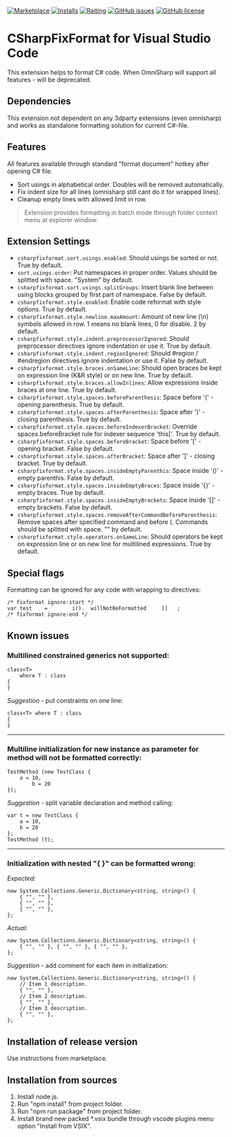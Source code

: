 [![Marketplace](https://vsmarketplacebadge.apphb.com/version-short/Leopotam.csharpfixformat.svg)](https://marketplace.visualstudio.com/items?itemName=Leopotam.csharpfixformat)
[![Installs](https://vsmarketplacebadge.apphb.com/installs-short/Leopotam.csharpfixformat.svg)](https://marketplace.visualstudio.com/items?itemName=Leopotam.csharpfixformat)
[![Raiting](https://vsmarketplacebadge.apphb.com/rating-short/Leopotam.csharpfixformat.svg)](https://marketplace.visualstudio.com/items?itemName=Leopotam.csharpfixformat)
[![GitHub issues](https://img.shields.io/github/issues/Leopotam/vscode-csharpfixformat.svg)](https://github.com/Leopotam/vscode-csharpfixformat/issues)
[![GitHub license](https://img.shields.io/badge/license-MIT-blue.svg)](https://raw.githubusercontent.com/Leopotam/vscode-csharpfixformat/master/LICENSE)

# CSharpFixFormat for Visual Studio Code
This extension helps to format C# code. When OmniSharp will support all features - will be deprecated.

## Dependencies
This extension not dependent on any 3dparty extensions (even omnisharp) and works as standalone formatting solution for current C#-file.

## Features
All features available through standard "format document" hotkey after opening C# file.
  * Sort usings in alphabetical order. Doubles will be removed automatically.
  * Fix indent size for all lines (omnisharp still cant do it for wrapped lines).
  * Cleanup empty lines with allowed limit in row.

> Extension provides formatting in batch mode through folder context menu at explorer window.

## Extension Settings
* `csharpfixformat.sort.usings.enabled`: Should usings be sorted or not. True by default.
* `sort.usings.order`: Put namespaces in proper order. Values should be splitted with space. "System" by default.
* `csharpfixformat.sort.usings.splitGroups`: Insert blank line between using blocks grouped by first part of namespace. False by default.
* `csharpfixformat.style.enabled`: Enable code reformat with style options. True by default.
* `csharpfixformat.style.newline.maxAmount`: Amount of new line (\\n) symbols allowed in row. 1 means no blank lines, 0 for disable. 2 by default.
* `csharpfixformat.style.indent.preprocessorIgnored`: Should preprocessor directives ignore indentation or use it. True by default.
* `csharpfixformat.style.indent.regionIgnored`: Should #region / #endregion directives ignore indentation or use it. False by default.
* `csharpfixformat.style.braces.onSameLine`: Should open braces be kept on expression line (K&R style) or on new line. True by default.
* `csharpfixformat.style.braces.allowInlines`: Allow expressions inside braces at one line. True by default.
* `csharpfixformat.style.spaces.beforeParenthesis`: Space before '(' - opening parenthesis. True by default.
* `csharpfixformat.style.spaces.afterParenthesis`: Space after ')' - closing parenthesis. True by default.
* `csharpfixformat.style.spaces.beforeIndexerBracket`: Override spaces.beforeBracket rule for indexer sequence 'this['. True by default.
* `csharpfixformat.style.spaces.beforeBracket`: Space before '[' - opening bracket. False by default.
* `csharpfixformat.style.spaces.afterBracket`: Space after ']' - closing bracket. True by default.
* `csharpfixformat.style.spaces.insideEmptyParenthis`: Space inside '()' - empty parenthis. False by default.
* `csharpfixformat.style.spaces.insideEmptyBraces`: Space inside '{}' - empty braces. True by default.
* `csharpfixformat.style.spaces.insideEmptyBrackets`: Space inside '[]' - empty brackets. False by default.
* `csharpfixformat.style.spaces.removeAfterCommandBeforeParenthesis`: Remove spaces after specified command and before (. Commands should be splitted with space. "" by default.
* `csharpfixformat.style.operators.onSameLine`: Should operators be kept on expression line or on new line for multilined expressions. True by default.


## Special flags
Formatting can be ignored for any code with wrapping to directives:
```
/* fixformat ignore:start */
var test    =        i().  willNotBeFormatted     []   ;
/* fixformat ignore:end */
```


## Known issues
### Multilined constrained generics not supported:
```
class<T>
    where T : class
{
}
```
*Suggestion* - put constraints on one line:
```
class<T> where T : class
{
}
```
---
### Multiline initialization for new instance as parameter for method will not be formatted correctly:
```
TestMethod (new TestClass {
    a = 10,
        b = 20
});
```
*Suggestion* - split variable declaration and method calling:
```
var t = new TestClass {
    a = 10,
    b = 20
};
TestMethod (t);
```
---
### Initialization with nested "{ }" can be formatted wrong:
*Expected:*
```
new System.Collections.Generic.Dictionary<string, string>() {
    { "", "" },
    { "", "" },
    { "", "" },
};
```
*Actual:*
```
new System.Collections.Generic.Dictionary<string, string>()	{
    { "", "" }, { "", "" }, { "", "" },
};
```
*Suggestion* - add comment for each item in initialization:
```
new System.Collections.Generic.Dictionary<string, string>() {
    // Item 1 description.
    { "", "" },
    // Item 2 description.
    { "", "" },
    // Item 3 description.
    { "", "" },
};
```
## Installation of release version
Use instructions from marketplace.


## Installation from sources
1. Install node.js.
2. Run "npm install" from project folder.
3. Run "npm run package" from project folder.
4. Install brand new packed *.vsix bundle through vscode plugins menu option "Install from VSIX".